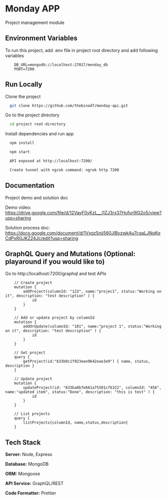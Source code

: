 # Monday APP

Project management module

## Environment Variables

To run this project, add .env file in project root directory and add following variables

```
    DB_URL=mongodb://localhost:27017/monday_db
    PORT=7200

```

## Run Locally

Clone the project

```bash
  git clone https://github.com/thebinod7/monday-api.git
```

Go to the project directory

```bash
  cd project root-directory
```

Install dependencies and run app

```bash
  npm install

  npm start

  API exposed at http://localhost:7200/

  Create tunnel with ngrok command: ngrok http 7200

```

## Documentation

Project demo and solution doc

Demo video:
https://drive.google.com/file/d/12VayF0yKzL__j1ZJ3rx37Hufur9lG2o5/view?usp=sharing

Solution process doc:
https://docs.google.com/document/d/1Vxgz5nij560JlByzwkAu7cgaLJNqKqCdPxRGJKZ24Jc/edit?usp=sharing

## GraphQL Query and Mutations (Optional: playaround if you would like to)

Go to http://localhost:7200/graphql and test APIs

```
    // Create project
    mutation {
        addProject(columnId: "123", name:"projec1", status:"Working on it", description: "test description" ) {
            id
        }
    }

    // Add or update project by columnId
    mutation {
        addOrUpdate(columnId: "101", name:"project 1", status:"Working on it", description: "test description" ) {
            id
        }
    }

    // Get project
    query {
        getProject(id:"633b9c1f923eee9642eae3e9") { name, status, description }
    }

    // Update project
    mutation {
        updateProject(id: "633ba8b7e661a75501cf6322", columnId: "456", name:"updated item", status:"Done", description: "this is test" ) {
            id
        }
    }

    // List projects
    query {
        listProjects{columnId, name,status,description}
    }

```

## Tech Stack

**Server:** Node, Express

**Database:** MongoDB

**ORM:** Mongoose

**API Service:** GraphQL/REST

**Code Formatter:** Prettier
